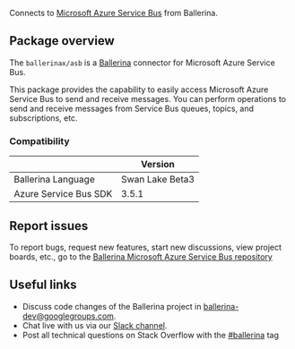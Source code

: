 Connects to [Microsoft Azure Service Bus](https://docs.microsoft.com/en-us/java/api/overview/azure/servicebus/client?view=azure-java-stable&preserve-view=true) from Ballerina.

## Package overview

The `ballerinax/asb` is a [Ballerina](https://ballerina.io/) connector for Microsoft Azure Service Bus.

This package provides the capability to easily access Microsoft Azure Service Bus to send and receive messages. You can perform operations to send and receive messages from Service Bus queues, topics, and subscriptions, etc.

### Compatibility
|                                                         | Version               |
|---------------------------------------------------------|-----------------------|
| Ballerina Language                                      | Swan Lake Beta3       |
| Azure Service Bus SDK                                   | 3.5.1                 |

## Report issues

To report bugs, request new features, start new discussions, view project boards, etc., go to the [Ballerina Microsoft Azure Service Bus repository](https://github.com/ballerina-platform/module-ballerinax-azure-service-bus)

## Useful links
- Discuss code changes of the Ballerina project in [ballerina-dev@googlegroups.com](mailto:ballerina-dev@googlegroups.com).
- Chat live with us via our [Slack channel](https://ballerina.io/community/slack/).
- Post all technical questions on Stack Overflow with the [#ballerina](https://stackoverflow.com/questions/tagged/ballerina) tag
